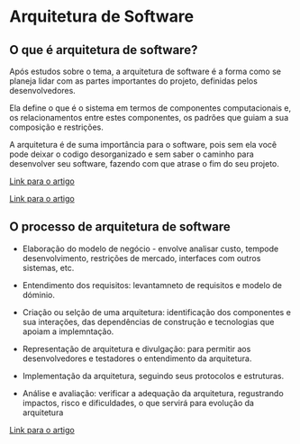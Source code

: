 # Arquitetura de Software

## O que é arquitetura de software?

Após estudos sobre o tema, a arquitetura de software é a forma como se planeja lidar com as partes importantes do projeto, definidas pelos desenvolvedores.

Ela define o que é o sistema em termos de componentes computacionais e, os relacionamentos entre estes componentes, os padrões que guiam a sua composição e restrições.

A arquitetura é de suma importância para o software, pois sem ela você pode deixar o codigo desorganizado e sem saber o caminho para desenvolver seu software, fazendo com que atrase o fim do seu projeto.

[Link para o artigo](https://martinfowler.com/architecture)

[Link para o artigo](https://www.inf.ufpr.br/andrey/ci163/IntroduzArquiteturaAl.pdf)

## O processo de arquitetura de software

- Elaboração do modelo de negócio - envolve analisar custo, tempode desenvolvimento, restrições de mercado, interfaces com outros sistemas, etc.

- Entendimento dos requisitos: levantamneto de requisitos e modelo de dóminio.

- Criação ou selção de uma arquitetura: identificação dos componentes e sua interações, das dependências de construção e tecnologias que apoiam a implemntação.

- Representação de arquitetura e divulgação: para permitir aos desenvolvedores e testadores o entendimento da arquitetura.

- Implementação da arquitetura, seguindo seus protocolos e estruturas.

- Análise e avaliação: verificar a adequação da arquitetura, regustrando impactos, risco e dificuldades, o que servirá para evolução da arquitetura 

[Link para o artigo](https://www.inf.ufpr.br/andrey/ci163/IntroduzArquiteturaAl.pdf)


